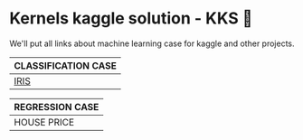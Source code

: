 # Kernels kaggle solution - KKS :duck:

We'll put all links about machine learning case for kaggle and other projects.

CLASSIFICATION CASE |
------------ |
[IRIS](https://github.com/Ratarca/IRIS-KKS) |

REGRESSION CASE |
------------ |
HOUSE PRICE |
